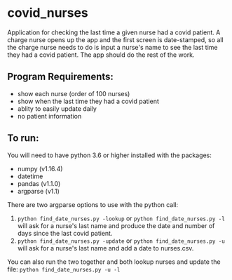 # covid_nurses
Application for checking the last time a given nurse had a covid patient. A charge nurse opens up the app and the first screen is date-stamped, so all the charge nurse needs to do is input a nurse's name to see the last time they had a covid patient. The app should do the rest of the work.

## Program Requirements:
- show each nurse (order of 100 nurses)
- show when the last time they had a covid patient
- ablity to easily update daily
- no patient information

## To run:
You will need to have python 3.6 or higher installed with the packages:
- numpy (v1.16.4)
- datetime
- pandas (v1.1.0)
- argparse (v1.1)

There are two argparse options to use with the python call:
1. `python find_date_nurses.py -lookup` or `python find_date_nurses.py -l` will ask for a nurse's last name and produce the date and number of days since the last covid patient.
2. `python find_date_nurses.py -update` or `python find_date_nurses.py -u` will ask for a nurse's last name and add a date to nurses.csv.

You can also run the two together and both lookup nurses and update the file: `python find_date_nurses.py -u -l`
